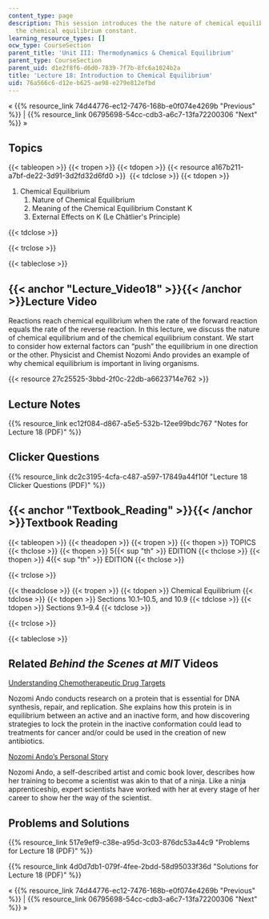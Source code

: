 ```yaml
---
content_type: page
description: This session introduces the the nature of chemical equilibrium and of
  the chemical equilibrium constant.
learning_resource_types: []
ocw_type: CourseSection
parent_title: 'Unit III: Thermodynamics & Chemical Equilibrium'
parent_type: CourseSection
parent_uid: d1e2f8f6-d6d0-7839-7f7b-8fc6a1024b2a
title: 'Lecture 18: Introduction to Chemical Equilibrium'
uid: 76a566c6-d12e-b625-ae98-e279e812efbd
---
```


« {{% resource_link 74d44776-ec12-7476-168b-e0f074e4269b "Previous" %}} | {{% resource_link 06795698-54cc-cdb3-a6c7-13fa72200306 "Next" %}} »

Topics
------

{{< tableopen >}}
{{< tropen >}}
{{< tdopen >}}
{{< resource a167b211-a7bf-de22-3d91-3d2fd32d6fd0 >}} 
{{< tdclose >}}
{{< tdopen >}}


1.  Chemical Equilibrium
    1.  Nature of Chemical Equilibrium
    2.  Meaning of the Chemical Equilibrium Constant K
    3.  External Effects on K (Le Châtlier's Principle)


{{< tdclose >}}

{{< trclose >}}

{{< tableclose >}}

{{< anchor "Lecture_Video18" >}}{{< /anchor >}}Lecture Video
------------------------------------------------------------

Reactions reach chemical equilibrium when the rate of the forward reaction equals the rate of the reverse reaction. In this lecture, we discuss the nature of chemical equilibrium and of the chemical equilibrium constant. We start to consider how external factors can “push” the equilibrium in one direction or the other. Physicist and Chemist Nozomi Ando provides an example of why chemical equilibrium is important in living organisms.

{{< resource 27c25525-3bbd-2f0c-22db-a6623714e762 >}}

Lecture Notes
-------------

{{% resource_link ec12f084-d867-a5e5-532b-12ee99bdc767 "Notes for Lecture 18 (PDF)" %}}

Clicker Questions
-----------------

{{% resource_link dc2c3195-4cfa-c487-a597-17849a44f10f "Lecture 18 Clicker Questions (PDF)" %}}

{{< anchor "Textbook_Reading" >}}{{< /anchor >}}Textbook Reading
----------------------------------------------------------------

{{< tableopen >}}
{{< theadopen >}}
{{< tropen >}}
{{< thopen >}}
TOPICS
{{< thclose >}}
{{< thopen >}}
5{{< sup "th" >}} EDITION
{{< thclose >}}
{{< thopen >}}
4{{< sup "th" >}} EDITION
{{< thclose >}}

{{< trclose >}}

{{< theadclose >}}
{{< tropen >}}
{{< tdopen >}}
Chemical Equilibrium
{{< tdclose >}}
{{< tdopen >}}
Sections 10.1–10.5, and 10.9
{{< tdclose >}}
{{< tdopen >}}
Sections 9.1–9.4
{{< tdclose >}}

{{< trclose >}}

{{< tableclose >}}

Related _Behind the Scenes at MIT_ Videos
-----------------------------------------

[Understanding Chemotherapeutic Drug Targets](http://techtv.mit.edu/videos/24148-understanding-chemotherapeutic-drug-targets)

Nozomi Ando conducts research on a protein that is essential for DNA synthesis, repair, and replication. She explains how this protein is in equilibrium between an active and an inactive form, and how discovering strategies to lock the protein in the inactive conformation could lead to treatments for cancer and/or could be used in the creation of new antibiotics.

[Nozomi Ando’s Personal Story](http://techtv.mit.edu/videos/24147-nozomi-ando-s-personal-story)

Nozomi Ando, a self-described artist and comic book lover, describes how her training to become a scientist was akin to that of a ninja. Like a ninja apprenticeship, expert scientists have worked with her at every stage of her career to show her the way of the scientist.

Problems and Solutions
----------------------

{{% resource_link 517e9ef9-c38e-a95d-3c03-876dc53a44c9 "Problems for Lecture 18 (PDF)" %}}

{{% resource_link 4d0d7db1-079f-4fee-2bdd-58d95033f36d "Solutions for Lecture 18 (PDF)" %}}

« {{% resource_link 74d44776-ec12-7476-168b-e0f074e4269b "Previous" %}} | {{% resource_link 06795698-54cc-cdb3-a6c7-13fa72200306 "Next" %}} »